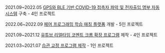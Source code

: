 2021.09~2022.05 [GPS와 BLE 기반 COVID-19 접촉자 파악 및 전자출입 명부 자동 시스템](https://github.com/Juminn/GPS-based-Covid-19-tracking) 구축 - 4인 프로젝트

2022.06~2022.09 [페어 프로그래밍 학습 매칭 플랫폼](https://github.com/JaeJuParkKangJeong/cowede-websocket) 개발 - 5인 프로젝트

2021.09~2021.12 [유튜브 리얼타임 코멘트 크롬 확장 프로그램](https://github.com/Juminn/ChromeExtentsion_WebCommunication) 제작 - 4인 프로젝트

2021.03~2021.07 [습관 교정 프로그램 제작](https://github.com/Juminn/Habit-Corrector) - 1인 프로젝트
